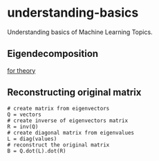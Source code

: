 # understanding-basics
Understanding basics of Machine Learning Topics. 

## Eigendecomposition
[for theory](https://machinelearningmastery.com/introduction-to-eigendecomposition-eigenvalues-and-eigenvectors/)

## Reconstructing original matrix 
    # create matrix from eigenvectors
    Q = vectors
    # create inverse of eigenvectors matrix
    R = inv(Q)
    # create diagonal matrix from eigenvalues
    L = diag(values)
    # reconstruct the original matrix
    B = Q.dot(L).dot(R)
